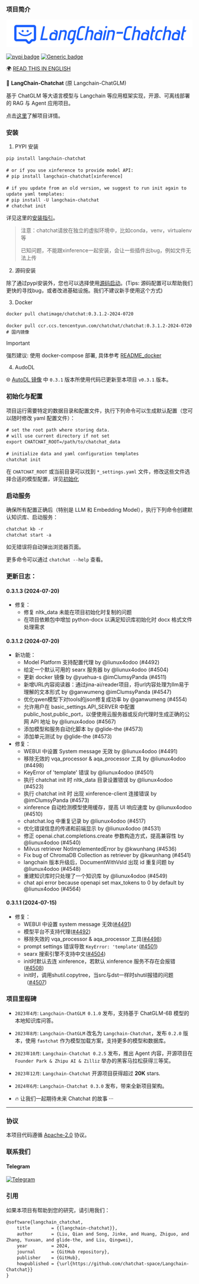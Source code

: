 ### 项目简介
![](https://github.com/chatchat-space/Langchain-Chatchat/blob/master/docs/img/logo-long-chatchat-trans-v2.png)

[![pypi badge](https://img.shields.io/pypi/v/langchain-chatchat.svg)](https://shields.io/)
[![Generic badge](https://img.shields.io/badge/python-3.8%7C3.9%7C3.10%7C3.11-blue.svg)](https://pypi.org/project/pypiserver/)

🌍 [READ THIS IN ENGLISH](README_en.md)

📃 **LangChain-Chatchat** (原 Langchain-ChatGLM)

基于 ChatGLM 等大语言模型与 Langchain 等应用框架实现，开源、可离线部署的 RAG 与 Agent 应用项目。

点击[这里](https://github.com/chatchat-space/Langchain-Chatchat)了解项目详情。


### 安装

1. PYPI 安装

```shell
pip install langchain-chatchat

# or if you use xinference to provide model API:
# pip install langchain-chatchat[xinference]

# if you update from an old version, we suggest to run init again to update yaml templates:
# pip install -U langchain-chatchat
# chatchat init
```

详见这里的[安装指引](https://github.com/chatchat-space/Langchain-Chatchat/tree/master?tab=readme-ov-file#%E5%BF%AB%E9%80%9F%E4%B8%8A%E6%89%8B)。

> 注意：chatchat请放在独立的虚拟环境中，比如conda，venv，virtualenv等
> 
> 已知问题，不能跟xinference一起安装，会让一些插件出bug，例如文件无法上传

2. 源码安装

除了通过pypi安装外，您也可以选择使用[源码启动](https://github.com/chatchat-space/Langchain-Chatchat/blob/master/docs/contributing/README_dev.md)。(Tips:
源码配置可以帮助我们更快的寻找bug，或者改进基础设施。我们不建议新手使用这个方式)

3. Docker

```shell
docker pull chatimage/chatchat:0.3.1.2-2024-0720

docker pull ccr.ccs.tencentyun.com/chatchat/chatchat:0.3.1.2-2024-0720 # 国内镜像
```

> [!important]
> 强烈建议: 使用 docker-compose 部署, 具体参考 [README_docker](https://github.com/chatchat-space/Langchain-Chatchat/blob/master/docs/install/README_docker.md)

4. AudoDL

🌐 [AutoDL 镜像](https://www.codewithgpu.com/i/chatchat-space/Langchain-Chatchat/Langchain-Chatchat) 中 `0.3.1`
版本所使用代码已更新至本项目 `v0.3.1` 版本。

### 初始化与配置

项目运行需要特定的数据目录和配置文件，执行下列命令可以生成默认配置（您可以随时修改 yaml 配置文件）：
```shell
# set the root path where storing data.
# will use current directory if not set
export CHATCHAT_ROOT=/path/to/chatchat_data

# initialize data and yaml configuration templates
chatchat init
```

在 `CHATCHAT_ROOT` 或当前目录可以找到 `*_settings.yaml` 文件，修改这些文件选择合适的模型配置，详见[初始化](https://github.com/chatchat-space/Langchain-Chatchat/tree/master?tab=readme-ov-file#3-%E5%88%9D%E5%A7%8B%E5%8C%96%E9%A1%B9%E7%9B%AE%E9%85%8D%E7%BD%AE%E4%B8%8E%E6%95%B0%E6%8D%AE%E7%9B%AE%E5%BD%95)

### 启动服务

确保所有配置正确后（特别是 LLM 和 Embedding Model），执行下列命令创建默认知识库、启动服务：
```shell
chatchat kb -r
chatchat start -a
```
如无错误将自动弹出浏览器页面。

更多命令可以通过 `chatchat --help` 查看。

### 更新日志：

#### 0.3.1.3 (2024-07-20)
- 修复：
  - 修复 nltk_data 未能在项目初始化时复制的问题
  - 在项目依赖包中增加 python-docx 以满足知识库初始化时 docx 格式文件处理需求

#### 0.3.1.2 (2024-07-20)
- 新功能：
    - Model Platform 支持配置代理 by @liunux4odoo (#4492)
    - 给定一个默认可用的 searx 服务器 by @liunux4odoo (#4504)
    - 更新 docker 镜像 by @yuehua-s @imClumsyPanda (#4511)
    - 新增URL内容阅读器：通过jina-ai/reader项目，将url内容处理为llm易于理解的文本形式 by @ganwumeng @imClumsyPanda (#4547)
    - 优化qwen模型下对tools的json修复成功率 by @ganwumeng (#4554)
    - 允许用户在 basic_settings.API_SERVER 中配置 public_host,public_port，以便使用云服务器或反向代理时生成正确的公网 API
      地址 by @liunux4odoo (#4567)
    - 添加模型和服务自动化脚本 by @glide-the (#4573)
    - 添加单元测试 by @glide-the (#4573)
- 修复：
    - WEBUI 中设置 System message 无效 by @liunux4odoo (#4491)
    - 移除无效的 vqa_processor & aqa_processor 工具 by @liunux4odoo (#4498)
    - KeyError of 'template' 错误 by @liunux4odoo (#4501)
    - 执行 chatchat init 时 nltk_data 目录设置错误 by @liunux4odoo (#4523)
    - 执行 chatchat init 时 出现 xinference-client 连接错误 by @imClumsyPanda (#4573)
    - xinference 自动检测模型使用缓存，提高 UI 响应速度 by @liunux4odoo (#4510)
    - chatchat.log 中重复记录 by @liunux4odoo (#4517)
    - 优化错误信息的传递和前端显示 by @liunux4odoo (#4531)
    - 修正 openai.chat.completions.create 参数构造方式，提高兼容性  by @liunux4odoo (#4540)
    - Milvus retriever NotImplementedError by @kwunhang (#4536)
    - Fix bug of ChromaDB Collection as retriever by @kwunhang (#4541)
    - langchain 版本升级后，DocumentWithVsId 出现 id 重复问题 by @liunux4odoo (#4548)
    - 重建知识库时只处理了一个知识库 by @liunux4odoo (#4549)
    - chat api error because openapi set max_tokens to 0 by default by @liunux4odoo (#4564)

#### 0.3.1.1 (2024-07-15)
- 修复：
  - WEBUI 中设置 system message 无效([#4491](https://github.com/chatchat-space/Langchain-Chatchat/pull/4491))
  - 模型平台不支持代理([#4492](https://github.com/chatchat-space/Langchain-Chatchat/pull/4492))
  - 移除失效的 vqa_processor & aqa_processor 工具([#4498](https://github.com/chatchat-space/Langchain-Chatchat/pull/4498))
  - prompt settings 错误导致 `KeyError: 'template'`([#4501](https://github.com/chatchat-space/Langchain-Chatchat/pull/4501))
  - searx 搜索引擎不支持中文([#4504](https://github.com/chatchat-space/Langchain-Chatchat/pull/4504))
  - init时默认去连 xinference，若默认 xinference 服务不存在会报错([#4508](https://github.com/chatchat-space/Langchain-Chatchat/issues/4508))
  - init时，调用shutil.copytree，当src与dst一样时shutil报错的问题（[#4507](https://github.com/chatchat-space/Langchain-Chatchat/pull/4507))

### 项目里程碑

+ `2023年4月`: `Langchain-ChatGLM 0.1.0` 发布，支持基于 ChatGLM-6B 模型的本地知识库问答。
+ `2023年8月`: `Langchain-ChatGLM` 改名为 `Langchain-Chatchat`，发布 `0.2.0` 版本，使用 `fastchat` 作为模型加载方案，支持更多的模型和数据库。
+ `2023年10月`: `Langchain-Chatchat 0.2.5` 发布，推出 Agent 内容，开源项目在`Founder Park & Zhipu AI & Zilliz`
  举办的黑客马拉松获得三等奖。
+ `2023年12月`: `Langchain-Chatchat` 开源项目获得超过 **20K** stars.
+ `2024年6月`: `Langchain-Chatchat 0.3.0` 发布，带来全新项目架构。

+ 🔥 让我们一起期待未来 Chatchat 的故事 ···

---

### 协议

本项目代码遵循 [Apache-2.0](LICENSE) 协议。

### 联系我们

#### Telegram

[![Telegram](https://img.shields.io/badge/Telegram-2CA5E0?style=for-the-badge&logo=telegram&logoColor=white "langchain-chatchat")](https://t.me/+RjliQ3jnJ1YyN2E9)

### 引用

如果本项目有帮助到您的研究，请引用我们：

```
@software{langchain_chatchat,
    title        = {{langchain-chatchat}},
    author       = {Liu, Qian and Song, Jinke, and Huang, Zhiguo, and Zhang, Yuxuan, and glide-the, and Liu, Qingwei},
    year         = 2024,
    journal      = {GitHub repository},
    publisher    = {GitHub},
    howpublished = {\url{https://github.com/chatchat-space/Langchain-Chatchat}}
}
```
